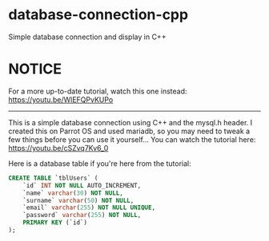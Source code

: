 # database-connection-cpp
Simple database connection and display in C++

# NOTICE
For a more up-to-date tutorial, watch this one instead: https://youtu.be/WlEFQPvKUPo

---

This is a simple database connection using C++ and the mysql.h header. I created this on Parrot OS and used mariadb, so you may need to tweak a few things before you can use it yourself... You can watch the tutorial here: https://youtu.be/cSZvq7Kv6_0


Here is a database table if you're here from the tutorial:
```sql
CREATE TABLE `tblUsers` (
	`id` INT NOT NULL AUTO_INCREMENT,
	`name` varchar(30) NOT NULL,
	`surname` varchar(50) NOT NULL,
	`email` varchar(255) NOT NULL UNIQUE,
	`password` varchar(255) NOT NULL,
	PRIMARY KEY (`id`)
);
```
